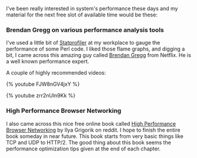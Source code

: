 I've been really interested in system's performance these days and my material for the next free slot of available time would be these:

### Brendan Gregg on various performance analysis tools

I've used a little bit of [Statprofiler](https://github.com/mbarbon/devel-statprofiler) at my workplace to gauge the performance of some Perl code. I liked those flame graphs, and digging a bit, I came across this amazing guy called [Brendan Gregg](www.brendangregg.com) from Netflix. He is a well known performance expert.

A couple of highly recommended videos:

{% youtube FJW8nGV4jxY %}

{% youtube zrr2nUln9Kk %}

### High Performance Browser Networking

I also came across this nice free online book called [High Performance Browser Networking](https://hpbn.co/) by Ilya Grigorik on reddit. I hope to finish the entire book someday in near future. This book starts from very basic things like TCP and UDP to HTTP/2. The good thing about this book seems the performance optimization tips given at the end of each chapter.
